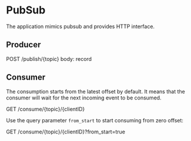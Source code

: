 # PubSub

The application mimics pubsub and provides HTTP interface.

## Producer

POST /publish/{topic}
body: record

## Consumer

The consumption starts from the latest offset by default. It means that the consumer will wait for the next incoming
event to be consumed.

GET /consume/{topic}/{clientID}

Use the query parameter `from_start` to start consuming from zero offset:

GET /consume/{topic}/{clientID}?from_start=true
